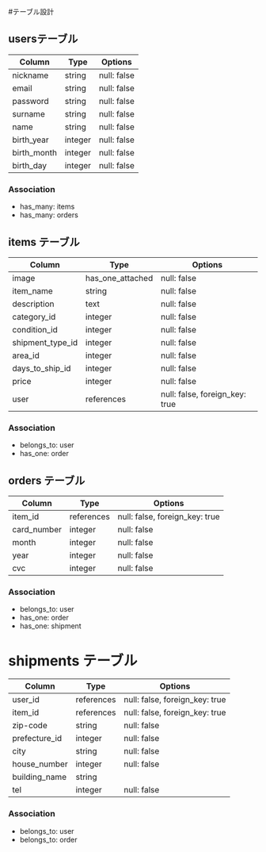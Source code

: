 #テーブル設計

## usersテーブル

| Column      | Type    | Options     |
| ----------- | ------- | ----------- |
| nickname    | string  | null: false |
| email       | string  | null: false |
| password    | string  | null: false |
| surname     | string  | null: false |
| name        | string  | null: false |
| birth_year  | integer | null: false |
| birth_month | integer | null: false |
| birth_day   | integer | null: false |

### Association

- has_many: items
- has_many: orders

## items テーブル

| Column           | Type              | Options                        |
| ---------------- | ------------------| ------------------------------ |
| image            | has_one_attached  | null: false                    |
| item_name        | string            | null: false                    |
| description      | text              | null: false                    |
| category_id      | integer           | null: false                    |
| condition_id     | integer           | null: false                    |
| shipment_type_id | integer           | null: false                    |
| area_id          | integer           | null: false                    |
| days_to_ship_id  | integer           | null: false                    |
| price            | integer           | null: false                    |
| user             | references        | null: false, foreign_key: true |

### Association

- belongs_to: user
- has_one: order

## orders テーブル

| Column      | Type              | Options                        |
| ----------- | ------------------| ------------------------------ |
| item_id     | references        | null: false, foreign_key: true |
| card_number | integer           | null: false                    |
| month       | integer           | null: false                    |
| year        | integer           | null: false                    |
| cvc         | integer           | null: false                    |

### Association

- belongs_to: user
- has_one: order
- has_one: shipment

# shipments テーブル

 Column         | Type              | Options                        |
| ------------- | ------------------| ------------------------------ |
| user_id       | references        | null: false, foreign_key: true |
| item_id       | references        | null: false, foreign_key: true |
| zip-code      | string            | null: false                    |
| prefecture_id | integer           | null: false                    |
| city          | string            | null: false                    |
| house_number  | integer           | null: false                    |
| building_name | string            |                                |
| tel           | integer           | null: false                    |

### Association

- belongs_to: user
- belongs_to: order
